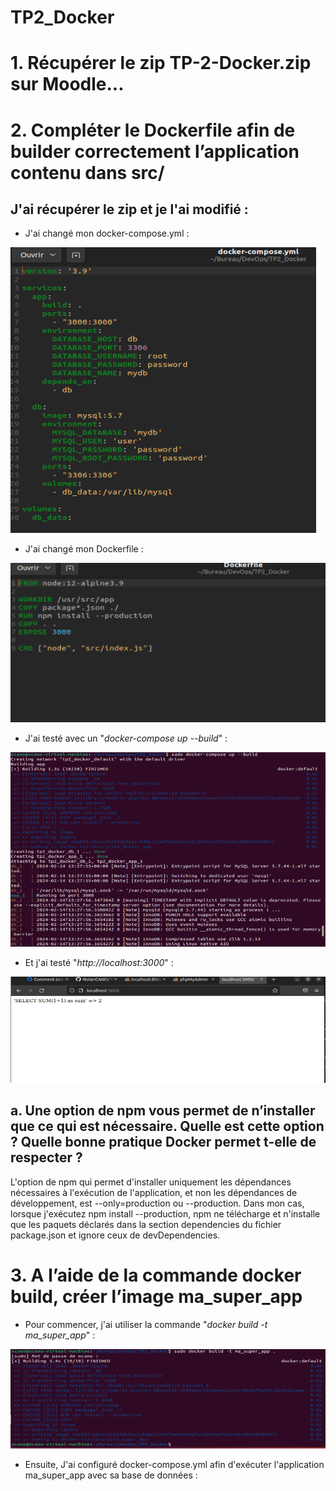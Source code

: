 # TP2_Docker

# 1. Récupérer le zip TP-2-Docker.zip sur Moodle...

# 2. Compléter le Dockerfile afin de builder correctement l’application contenu dans src/

## J'ai récupérer le zip et je l'ai modifié :

- J'ai changé mon docker-compose.yml :

![alt text](image-1.png)

- J'ai changé mon Dockerfile :

![alt text](image.png)

- J'ai testé avec un "*docker-compose up --build*" :

![alt text](image-2.png)

- Et j'ai testé "*http://localhost:3000*" :

![alt text](image-3.png)

## a. Une option de npm vous permet de n’installer que ce qui est nécessaire. Quelle est cette option ? Quelle bonne pratique Docker permet t-elle de respecter ?

L'option de npm qui permet d'installer uniquement les dépendances nécessaires à l'exécution de l'application, et non les dépendances de développement, est --only=production ou --production. Dans mon cas, lorsque j'exécutez npm install --production, npm ne télécharge et n'installe que les paquets déclarés dans la section dependencies du fichier package.json et ignore ceux de devDependencies.

# 3. A l’aide de la commande docker build, créer l’image ma_super_app

- Pour commencer, j'ai utiliser la commande "*docker build -t ma_super_app*" :

![alt text](image-4.png)

- Ensuite, J'ai configuré docker-compose.yml afin d'exécuter l'application ma_super_app avec sa base de données :